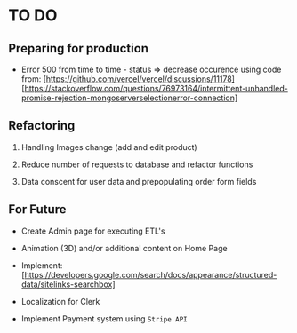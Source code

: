 # TO DO

## Preparing for production

- Error 500 from time to time - status => decrease occurence using code from: [https://github.com/vercel/vercel/discussions/11178] [https://stackoverflow.com/questions/76973164/intermittent-unhandled-promise-rejection-mongoserverselectionerror-connection]

## Refactoring

1. Handling Images change (add and edit product)

2. Reduce number of requests to database and refactor functions

3. Data conscent for user data and prepopulating order form fields

## For Future

- Create Admin page for executing ETL's

- Animation (3D) and/or additional content on Home Page

- Implement: [https://developers.google.com/search/docs/appearance/structured-data/sitelinks-searchbox]

- Localization for Clerk

- Implement Payment system using `Stripe API`
